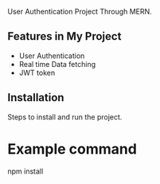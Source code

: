 User Authentication Project Through MERN.

## Features in My Project 

- User Authentication
- Real time Data fetching
- JWT token

## Installation

Steps to install and run the project.
# Example command
npm install

